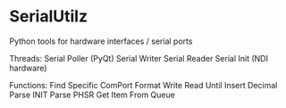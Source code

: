 # SerialUtilz
Python tools for hardware interfaces / serial ports

Threads:
Serial Poller (PyQt)
Serial Writer
Serial Reader
Serial Init (NDI hardware)

Functions:
Find Specific ComPort 
Format Write
Read Until
Insert Decimal
Parse INIT
Parse PHSR
Get Item From Queue

